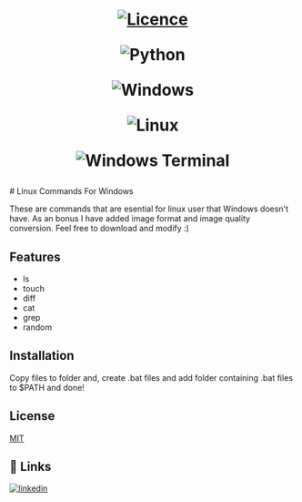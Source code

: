 <h1 align="center">

[![Licence](https://img.shields.io/github/license/Ileriayo/markdown-badges?style=for-the-badge)](./LICENSE)

![Python](https://img.shields.io/badge/python-3670A0?style=for-the-badge&logo=python&logoColor=ffdd54)

![Windows](https://img.shields.io/badge/Windows-0078D6?style=for-the-badge&logo=windows&logoColor=white)

![Linux](https://img.shields.io/badge/Linux-FCC624?style=for-the-badge&logo=linux&logoColor=black)

![Windows Terminal](https://img.shields.io/badge/Windows%20Terminal-%234D4D4D.svg?style=for-the-badge&logo=windows-terminal&logoColor=white)
</h1>
# Linux Commands For Windows

These are commands that are esential for linux user that Windows doesn't have.
As an bonus I have added image format and image quality conversion.
Feel free to download and modify :)
## Features

- ls
- touch
- diff
- cat
- grep
- random

## Installation

Copy files to folder and, create .bat files and add folder containing .bat files to $PATH and done!
    
## License

[MIT](https://choosealicense.com/licenses/mit/)


## 🔗 Links
[![linkedin](https://img.shields.io/badge/linkedin-0A66C2?style=for-the-badge&logo=linkedin&logoColor=white)](www.linkedin.com/in/mateusz-solinski)

